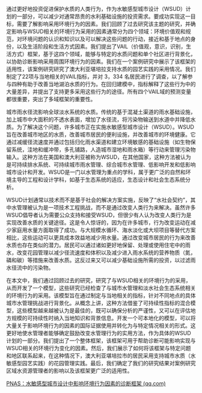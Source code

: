 通过更好地投资促进保护水质的人类行为，作为水敏感型城市设计（WSUD）计划的一部分，可以减少对通常昂贵的水利基础设施的投资需求。要成功实现这一目标，需要了解影响采用环境行为的因素。我们回顾了过去研究该主题的研究，并确定影响与WSUD相关的环境行为采用的因素通常分为四个领域：环境价值观和规范，对环境问题的认识和知识以及可以解决这些问题的行动，接近和基于地点的身份，以及生活阶段和生活方式因素。我们提出了VAIL（价值观，意识，识别，生活方式）框架，基于这四个领域，能够与特定的水质问题和单个社区进行背景化，以协助诊断影响采用周围环境行为的因素。我们在一个案例研究中展示了该框架的适用性，该案例研究研究了澳大利亚堪培拉支持水质的园艺实践的采用情况。我们制定了22项与当地相关的VAIL指标，并对 3，334 名居民进行了调查，以了解参与四种有助于改善当地湖泊水质的行为。在回归建模中，指标解释了这些行为中的大量差异，并提出了支持更多采用这些行为的途径。所有四个VAIL域的预测变量都很重要，突出了多域框架的重要性。

城市雨水径流影响全球淡水系统的水质。传统的基于混凝土渠道的雨水基础设施，加上城市中大面积的不透水表面，增加了水径流，将污染物输送到水道中并降低水质。为了解决这个问题，许多城市正在实施水敏感型城市设计（WSUD）。WSUD旨在改善城市地区的水质，改善城市居民的便利设施，并改善城市的环境健康。它通过减缓径流速度并通过包括归化雨水渠道和建立环境敏感的基础设施（如生物保留系统，洼地和缓冲带，多孔铺路，人造城市湿地和雨水箱）等行动来管理污染物输入。这种方法在美国和澳大利亚被称为WSUD，在其他国家，这种方法被认为是可持续排水系统、可持续城市雨水管理、综合城市水管理、低影响开发和低影响城市设计和开发。WSUD是一门以水管理为重点的学科，属于更广泛的自然和环境主导的工程和设计学科，如基于生态系统的适应，生态设计和社会生态系统分析。

WSUD计划通常以技术而不是基于社会的解决方案实施，反映了“水社会契约”，其中水管理被认为是一项技术工程挑战，而不是通过改变人类行为来解决。虽然许多WSUD倡导者认为需要公众支持和接受WSUD，但很少有人认为改变人类行为是实现改善水质的关键途径。这是令人惊讶的，因为在许多城市，行为改变运动在减少家庭用水量方面取得了成功。与大规模水循环、海水淡化或大坝项目等替代方案相比，这些运动可以更具成本效益地减少用水量。通过改变城市居民的行为来改善水质也存在类似的潜力。居民可以通过诸如更好地保留、处理或使用住宅中的雨水，改变花园管理以减少径流速度和体积以及减少进入雨水系统的营养物质（氮，磷和碳）等措施来改善水质。这反过来又可以减少基础设施所需的投资，以过滤雨水径流中的污染物。

在本文中，我们通过回顾过去的研究，研究了与WSUD相关的环境行为的采用，从而开发了一个模型，这些研究已经检查了与城市水管理和淡水社会生态系统相关的环境行为的采用。该模型旨在通过制定与当地相关的指标，针对不同地点的具体城市水管理挑战进行背景化。从概念上讲，这种方法借鉴了可持续性指标的混合模型，这些模型越来越被认为是最佳的，既可以确保分析的严谨性，又可以在评估地方规模的可持续性时纳入当地知识和背景信息。开发一个可本地化的模型，可以将大量关于影响环境行为的因素的国际证据使用并转化为与特定情况相关的形式。这更好地使水管理者能够确定鼓励改变水管理行为的实用方法，作为具体的WSUD计划的一部分。我们提出了一个整体框架，该框架可用于帮助诊断可能影响实现与WSUD相关的环境行为变化的因素。然后，我们展示了如何将该框架与特定问题和地区联系起来，在这种情况下，澳大利亚堪培拉市的居民采用支持城市水质（水敏感型园艺实践）的花园管理实践。最后，我们确定了我们的研究结果对案例研究区域水资源管理者的影响以及该框架更广泛的适用性。

[PNAS：水敏感型城市设计中影响环境行为因素的诊断框架 (qq.com)](https://mp.weixin.qq.com/s/_KPF0xAxpNGGAGOtr395Ew)
